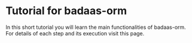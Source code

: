 # Tutorial for badaas-orm

In this short tutorial you will learn the main functionalities of badaas-orm. For details of each step and its execution visit this page.
<!-- TODO add link to badaas-orm tutorial page -->
